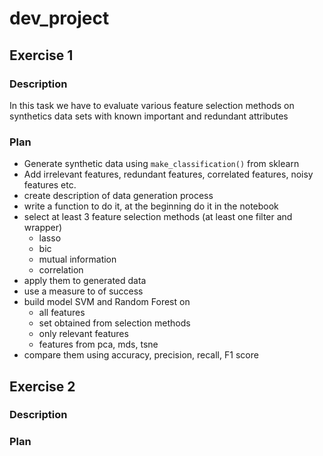 # dev_project

## Exercise 1

### Description

In this task we have to evaluate various feature selection methods on synthetics data sets with known important and redundant attributes

### Plan

- Generate synthetic data using `make_classification()` from sklearn
- Add irrelevant features, redundant features, correlated features, noisy features etc.
- create description of data generation process
- write a function to do it, at the beginning do it in the notebook
- select at least 3 feature selection methods (at least one filter and wrapper)
    - lasso
    - bic
    - mutual information
    - correlation
- apply them to generated data
- use a measure to of success
- build model SVM and Random Forest on
    - all features
    - set obtained from selection methods
    - only relevant features
    - features from pca, mds, tsne
- compare them using accuracy, precision, recall, F1 score

## Exercise 2

### Description

### Plan
